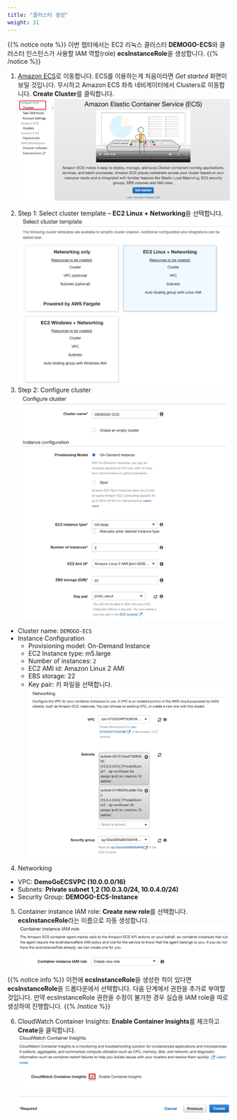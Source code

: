 ```yaml
---
title: "클러스터 생성"
weight: 31
---
```


{{% notice note %}}
 이번 챕터에서는 EC2 리눅스 클러스터 **DEMOGO-ECS**와 클러스터 인스턴스가 사용할 IAM 역할(role) **ecsInstanceRole**을 생성합니다.
{{% /notice %}}

1. [Amazon ECS](https://console.aws.amazon.com/ecs)로 이동합니다. ECS를 이용하는게 처음이라면 *Get started* 화면이 보일 것입니다. 무시하고 Amazon ECS 좌측 네비게이터에서 Clusters로 이동합니다. **Create Cluster**를 클릭합니다. 
![CreateCluster](../../../../static/images/ecs/cluster/ecs_cluster_1.png)
2)	Step 1: Select cluster template – **EC2 Linux + Networking**을 선택합니다. 
![SelectClusterTemplate](../../../../static/images/ecs/cluster/select_linux.png)
3)	Step 2: Configure cluster	
![ConfigureCluster](../../../../static/images/ecs/cluster/create_demogo_ecs.png)
- Cluster name: `DEMOGO-ECS`
- Instance Configuration    
    + Provisioning model: On-Demand Instance
    + EC2 Instance type: m5.large
    + Number of instances: `2` 
    + EC2 AMI id: Amazon Linux 2 AMI
    + EBS storage: 22
    + Key pair: 키 파일을 선택합니다.  
![ConfigureNetwork](../../../../static/images/ecs/cluster/cluster_network.png)
4. Networking
+ VPC: **DemoGoECSVPC (10.0.0.0/16)**
+ Subnets: **Private subnet 1,2 (10.0.3.0/24, 10.0.4.0/24)**
+ Security Group: **DEMOGO-ECS-Instance**

5. Container instance IAM role: **Create new role**를 선택합니다. **ecsInstanceRole**라는 이름으로 자동 생성합니다. 
![IAMrole](../../../../static/images/ecs/cluster/cluster_iam_role.png)

{{% notice info %}}
이전에 **ecsInstanceRole**을 생성한 적이 있다면 **ecsInstanceRole**을 드롭다운에서 선택합니다. 다음 단계에서 권한을 추가로 부여할 것입니다. 만약 ecsInstanceRole 권한을 수정이 불가한 경우 실습용 IAM role을 따로 생성하여 진행합니다.
{{% /notice %}}

6. CloudWatch Container Insights: **Enable Container Insights**를 체크하고 **Create**을 클릭합니다. 
![ContainerInsight](../../../../static/images/ecs/cluster/enable_container_insights.png)
